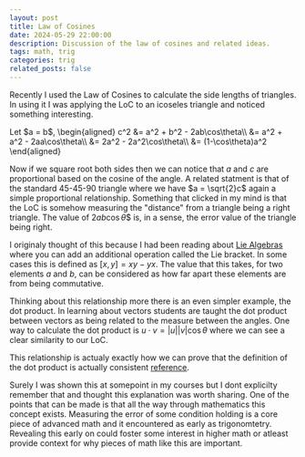 ```yaml
---
layout: post
title: Law of Cosines
date: 2024-05-29 22:00:00
description: Discussion of the law of cosines and related ideas.
tags: math, trig
categories: trig
related_posts: false
---
```


Recently I used the Law of Cosines to calculate the side lengths of triangles. In using it I was applying the LoC to an icoseles triangle and noticed something interesting.

<div>
Let $a = b$,
\begin{aligned}
c^2 &= a^2 + b^2 - 2ab\cos\theta\\
&= a^2 + a^2 - 2aa\cos\theta\\
&= 2a^2 - 2a^2\cos\theta\\
&= (1-\cos\theta)a^2
\end{aligned}

Now if we square root both sides then we can notice that $a$ and $c$ are proportional based on the cosine of the angle. A related statment is that of the standard 45-45-90 triangle where we have $a = \sqrt{2}c$ again a simple proportional relationship. Something that clicked in my mind is that the LoC is somehow measuring the "distance" from a triangle being a right triangle. The value of $2ab\cos\theta$$ is, in a sense, the error value of the triangle being right.

I originaly thought of this because I had been reading about <a href="https://en.wikipedia.org/wiki/Lie_algebra#Basic_examples">Lie Algebras</a> where you can add an additional operation called the Lie bracket. In some cases this is defined as $[x,y] = xy-yx$. The value that this takes, for two elements $a$ and $b$, can be considered as how far apart these elements are from being commutative.

Thinking about this relationship more there is an even simpler example, the dot product. In learning about vectors students are taught the dot product between vectors as being related to the measure between the angles. One way to calculate the dot product is $u \cdot v = |u||v|\cos\theta$ where we can see a clear similarity to our LoC.

This relationship is actualy exactly how we can prove that the definition of the dot product is actually consistent <a href="https://www.mit.edu/~hlb/StantonGrant/18.02/details/tex/lec1snip2-dotprod.pdf">reference</a>.

Surely I was shown this at somepoint in my courses but I dont explicilty remember that and thought this explanation was worth sharing. One of the points that can be made is that all the way through mathematics this concept exists. Measuring the error of some condition holding is a core piece of advanced math and it encountered as early as trigonomtetry. Revealing this early on could foster some interest in higher math or atleast provide context for why pieces of math like this are important.
</div>

